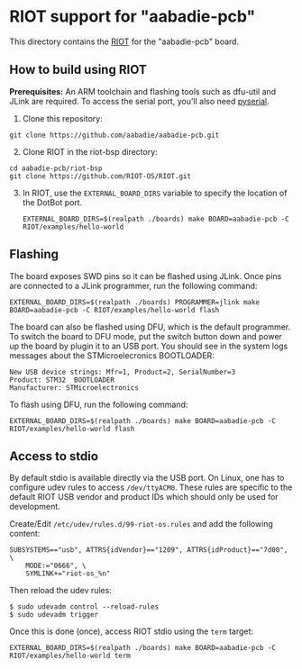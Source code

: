 RIOT support for "aabadie-pcb"
=============================

This directory contains the [RIOT](https://github.com/RIOT-OS/RIOT) for the
"aabadie-pcb" board.

How to build using RIOT
-----------------------

**Prerequisites:** An ARM toolchain and flashing tools such as dfu-util and
JLink are required. To access the serial port, you'll also need
[pyserial](https://pypi.org/project/pyserial/).

1. Clone this repository:
  ```
  git clone https://github.com/aabadie/aabadie-pcb.git
  ```

2. Clone RIOT in the riot-bsp directory:
  ```
  cd aabadie-pcb/riot-bsp
  git clone https://github.com/RIOT-OS/RIOT.git
  ```


3. In RIOT, use the `EXTERNAL_BOARD_DIRS` variable to specify the location of
   the DotBot port.
   ```
   EXTERNAL_BOARD_DIRS=$(realpath ./boards) make BOARD=aabadie-pcb -C RIOT/examples/hello-world
   ```

Flashing
--------

The board exposes SWD pins so it can be flashed using JLink. Once pins are
connected to a JLink programmer, run the following command:

```
EXTERNAL_BOARD_DIRS=$(realpath ./boards) PROGRAMMER=jlink make BOARD=aabadie-pcb -C RIOT/examples/hello-world flash
```

The board can also be flashed using DFU, which is the default programmer. To switch the
board to DFU mode, put the switch button down and power up the board by plugin it to an USB port.
You should see in the system logs messages about the STMicroelecronics BOOTLOADER:
```
New USB device strings: Mfr=1, Product=2, SerialNumber=3
Product: STM32  BOOTLOADER
Manufacturer: STMicroelectronics
```
To flash using DFU, run the following command:
```
EXTERNAL_BOARD_DIRS=$(realpath ./boards) make BOARD=aabadie-pcb -C RIOT/examples/hello-world flash
```

Access to stdio
---------------

By default stdio is available directly via the USB port. On Linux, one has to
configure udev rules to access `/dev/ttyACM0`. These rules are specific to the
default RIOT USB vendor and product IDs which should only be used for
development.

Create/Edit `/etc/udev/rules.d/99-riot-os.rules` and add the following content:
```
SUBSYSTEMS=="usb", ATTRS{idVendor}=="1209", ATTRS{idProduct}=="7d00", \
    MODE:="0666", \
    SYMLINK+="riot-os_%n"
```
Then reload the udev rules:
```
$ sudo udevadm control --reload-rules
$ sudo udevadm trigger
```

Once this is done (once), access RIOT stdio using the `term` target:
```
EXTERNAL_BOARD_DIRS=$(realpath ./boards) make BOARD=aabadie-pcb -C RIOT/examples/hello-world term
```
